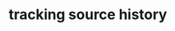 ---
title: tracking source history
teaching: 15
exercises: 0
questions:
- "How do I record changes and why I made them?"
- "How do I check the status of my version control repository?"
- "How can I identify and recover old versions of files?"
- "How can I tell Git to ignore files I don’t want to track?"
- "How do I review my changes?"

objectives:
- "Go through the modify-add-commit cycle for one or more files."
- "Explain where information is stored at each stage of that cycle."
- "Distinguish between descriptive and non-descriptive commit messages."
- "Explain what the HEAD of a repository is and how to use it."
- "Compare various versions of tracked files."
- "Configure Git to ignore specific files."
---